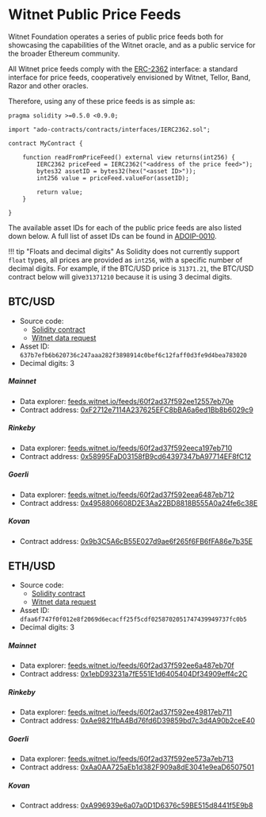 # Witnet Public Price Feeds

Witnet Foundation operates a series of public price feeds both for showcasing the capabilities of the Witnet oracle,
and as a public service for the broader Ethereum community.

All Witnet price feeds comply with the [ERC-2362] interface: a standard interface for price feeds, cooperatively
envisioned by Witnet, Tellor, Band, Razor and other oracles.

Therefore, using any of these price feeds is as simple as:

```solidity
pragma solidity >=0.5.0 <0.9.0;

import "ado-contracts/contracts/interfaces/IERC2362.sol";

contract MyContract {

    function readFromPriceFeed() external view returns(int256) {
        IERC2362 priceFeed = IERC2362("<address of the price feed>");
        bytes32 assetID = bytes32(hex("<asset ID>"));
        int256 value = priceFeed.valueFor(assetID);

        return value;
    }

}
``` 

The available asset IDs for each of the public price feeds are also listed down below. A full list of asset IDs can
be found in [ADOIP-0010].

!!! tip "Floats and decimal digits"
    As Solidity does not currently support `float` types, all prices are provided as `int256`, with a specific number
    of decimal digits. For example, if the BTC/USD price is `31371.21`, the BTC/USD contract below will give`31371210`
    because it is using 3 decimal digits.

## BTC/USD

* Source code:
    * [Solidity contract](https://github.com/witnet/witnet-price-feed-examples/blob/master/contracts/BtcUsdPriceFeed.sol)
    * [Witnet data request](https://github.com/witnet/witnet-price-feed-examples/blob/master/requests/BitcoinPrice.js)
* Asset ID: `637b7efb6b620736c247aaa282f3898914c0bef6c12faff0d3fe9d4bea783020`
* Decimal digits: 3

##### Mainnet
* Data explorer: [feeds.witnet.io/feeds/60f2ad37f592ee12557eb70e](https://feeds.witnet.io/feeds/60f2ad37f592ee12557eb70e)
* Contract address: [0xF2712e7114A237625EFC8bBA6a6ed1Bb8b6029c9](https://etherscan.io/address/0xF2712e7114A237625EFC8bBA6a6ed1Bb8b6029c9)

##### Rinkeby
* Data explorer: [feeds.witnet.io/feeds/60f2ad37f592eeca197eb710](https://feeds.witnet.io/feeds/60f2ad37f592eeca197eb710)
* Contract address: [0x58995FaD03158fB9cd64397347bA97714EF8fC12](https://rinkeby.etherscan.io/address/0x58995FaD03158fB9cd64397347bA97714EF8fC12)

##### Goerli
* Data explorer: [feeds.witnet.io/feeds/60f2ad37f592eea6487eb712](https://feeds.witnet.io/feeds/60f2ad37f592eea6487eb712)
* Contract address: [0x4958806608D2E3Aa22BD8818B555A0a24fe6c38E](https://goerli.etherscan.io/address/0x4958806608D2E3Aa22BD8818B555A0a24fe6c38E)

##### Kovan
* Contract address: [0x9b3C5A6cB55E027d9ae6f265f6FB6fFA86e7b35E](https://kovan.etherscan.io/address/0x9b3C5A6cB55E027d9ae6f265f6FB6fFA86e7b35E)


## ETH/USD

* Source code:
    * [Solidity contract](https://github.com/witnet/witnet-price-feed-examples/blob/master/contracts/EthUsdPriceFeed.sol)
    * [Witnet data request](https://github.com/witnet/witnet-price-feed-examples/blob/master/requests/EthPrice.js)
* Asset ID: `dfaa6f747f0f012e8f2069d6ecacff25f5cdf0258702051747439949737fc0b5`
* Decimal digits: 3

##### Mainnet
* Data explorer: [feeds.witnet.io/feeds/60f2ad37f592ee6a487eb70f](https://feeds.witnet.io/feeds/60f2ad37f592ee6a487eb70f)
* Contract address: [0x1ebD93231a7fE551E1d6405404Df34909eff4c2C](https://etherscan.io/address/0x1ebD93231a7fE551E1d6405404Df34909eff4c2C)

##### Rinkeby
* Data explorer: [feeds.witnet.io/feeds/60f2ad37f592ee49817eb711](https://feeds.witnet.io/feeds/60f2ad37f592ee49817eb711)
* Contract address: [0xAe9821fbA4Bd76fd6D39859bd7c3d4A90b2ceE40](https://rinkeby.etherscan.io/address/0xAe9821fbA4Bd76fd6D39859bd7c3d4A90b2ceE40)

##### Goerli
* Data explorer: [feeds.witnet.io/feeds/60f2ad37f592ee573a7eb713](https://feeds.witnet.io/feeds/60f2ad37f592ee573a7eb713)
* Contract address: [0xAa0AA725aEb1d382F909a8dE3041e9eaD6507501](https://goerli.etherscan.io/address/0xAa0AA725aEb1d382F909a8dE3041e9eaD6507501)

##### Kovan
* Contract address: [0xA996939e6a07a0D1D6376c59BE515d8441f5E9b8](https://kovan.etherscan.io/address/0xA996939e6a07a0D1D6376c59BE515d8441f5E9b8)


[ERC-2362]: https://github.com/adoracles/ado-contracts/blob/master/contracts/interfaces/IERC2362.sol
[ADOIP-0010]: https://github.com/adoracles/ADOIPs/blob/main/adoip-0010.md#registered-ids